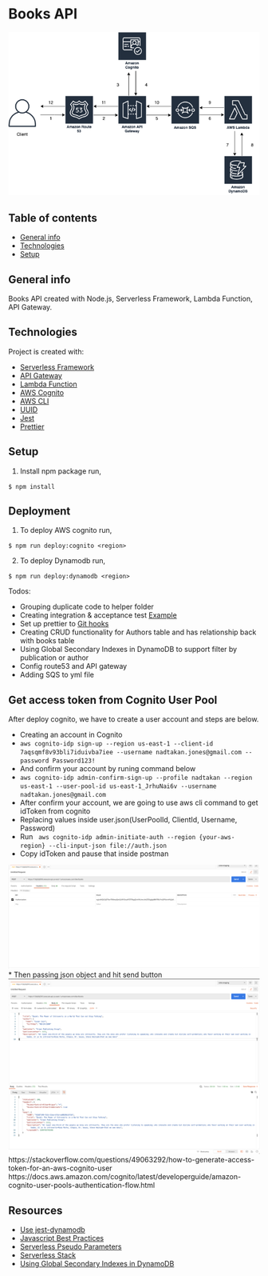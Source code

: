# Books API

<img src="/diagram/diagram.png"/>

## Table of contents
* [General info](#general-info)
* [Technologies](#technologies)
* [Setup](#setup)

## General info
Books API created with Node.js, Serverless Framework, Lambda Function, API Gateway.
	
## Technologies
Project is created with:
* [Serverless Framework](https://www.serverless.com/framework/docs/getting-started/)
* [API Gateway](https://docs.aws.amazon.com/apigateway/latest/developerguide/welcome.html)
* [Lambda Function](https://docs.aws.amazon.com/lambda/latest/dg/welcome.html)
* [AWS Cognito](https://docs.aws.amazon.com/cognito/latest/developerguide/what-is-amazon-cognito.html)
* [AWS CLI](https://docs.aws.amazon.com/cli/latest/userguide/cli-chap-install.html)
* [UUID](https://www.npmjs.com/package/uuid)
* [Jest](https://jestjs.io/)
* [Prettier](https://prettier.io/)
	
## Setup
1. Install npm package run,

```
$ npm install
```

## Deployment
1. To deploy AWS cognito run,
```
$ npm run deploy:cognito <region>
```

2. To deploy Dynamodb run,
```
$ npm run deploy:dynamodb <region>
```

Todos:
* Grouping duplicate code to helper folder
* Creating integration & acceptance test [Example](https://github.com/nadtakanf/big-mouth)
* Set up prettier to [Git hooks](https://prettier.io/docs/en/install.html)
* Creating CRUD functionality for Authors table and has relationship back with books table
* Using Global Secondary Indexes in DynamoDB to support filter by publication or author
* Config route53 and API gateway 
* Adding SQS to yml file

## Get access token from Cognito User Pool
After deploy cognito, we have to create a user account and steps are below.
* Creating an account in Cognito
* ``` aws cognito-idp sign-up --region us-east-1 --client-id 7aqsqmf8v93bli7iduivba7iee --username nadtakan.jones@gmail.com --password Password123! ```
* And confirm your account by runing command below
* ``` aws cognito-idp admin-confirm-sign-up --profile nadtakan --region us-east-1 --user-pool-id us-east-1_JrhuNai6v --username nadtakan.jones@gmail.com ```
* After confirm your account, we are going to use aws cli command to get idToken from cognito
* Replacing values inside user.json(UserPoolId, ClientId, Username, Password)
* Run ``` aws cognito-idp admin-initiate-auth --region {your-aws-region} --cli-input-json file://auth.json```
* Copy idToken and pause that inside postman
<img src="/images/postman.png"/>
* Then passing json object and hit send button
<img src="/images/complete.png"/>
https://stackoverflow.com/questions/49063292/how-to-generate-access-token-for-an-aws-cognito-user
https://docs.aws.amazon.com/cognito/latest/developerguide/amazon-cognito-user-pools-authentication-flow.html

## Resources
* [Use jest-dynamodb](https://jestjs.io/docs/en/dynamodb)
* [Javascript Best Practices](https://github.com/goldbergyoni/javascript-testing-best-practices/blob/master/readme.md#section-5%EF%B8%8F%E2%83%A3-ci-and-other-quality-measures)
* [Serverless Pseudo Parameters](https://www.serverless.com/plugins/serverless-pseudo-parameters)
* [Serverless Stack](https://serverless-stack.com/)
* [Using Global Secondary Indexes in DynamoDB](https://docs.aws.amazon.com/amazondynamodb/latest/developerguide/GSI.html)
